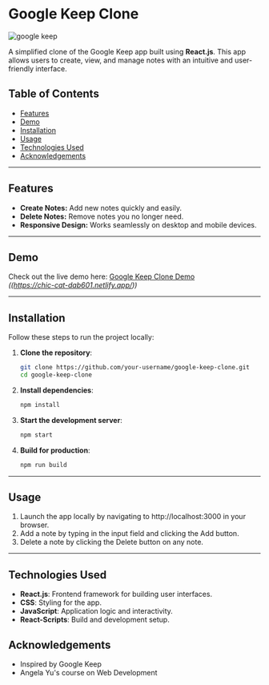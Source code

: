 # Google Keep Clone 
![google keep](https://github.com/user-attachments/assets/c399f4f6-9e14-46ba-8dc0-5c751b7e89f0)

A simplified clone of the Google Keep app built using **React.js**. This app allows users to create, view, and manage notes with an intuitive and user-friendly interface.

## Table of Contents
- [Features](#features)
- [Demo](#demo)
- [Installation](#installation)
- [Usage](#usage)
- [Technologies Used](#technologies-used)
- [Acknowledgements](#acknowledgements)

---

## Features
- **Create Notes:** Add new notes quickly and easily.
- **Delete Notes:** Remove notes you no longer need.
- **Responsive Design:** Works seamlessly on desktop and mobile devices.

---
## Demo
Check out the live demo here: [Google Keep Clone Demo](#)  
*((https://chic-cat-dab601.netlify.app/))*

---
## Installation
Follow these steps to run the project locally:

1. **Clone the repository**:
   ```bash
   git clone https://github.com/your-username/google-keep-clone.git
   cd google-keep-clone

2. **Install dependencies**:
     ````bash
     npm install
3. **Start the development server**:
     `````bash
     npm start
4. **Build for production**:
     ````````bash
     npm run build
---
##  Usage
1. Launch the app locally by navigating to http://localhost:3000 in your browser.
2. Add a note by typing in the input field and clicking the Add button.
3. Delete a note by clicking the Delete button on any note.

---
## Technologies Used

- **React.js**: Frontend framework for building user interfaces.
- **CSS**: Styling for the app.
- **JavaScript**: Application logic and interactivity.
- **React-Scripts**: Build and development setup.

## Acknowledgements
- Inspired by Google Keep
- Angela Yu's course on Web Development

